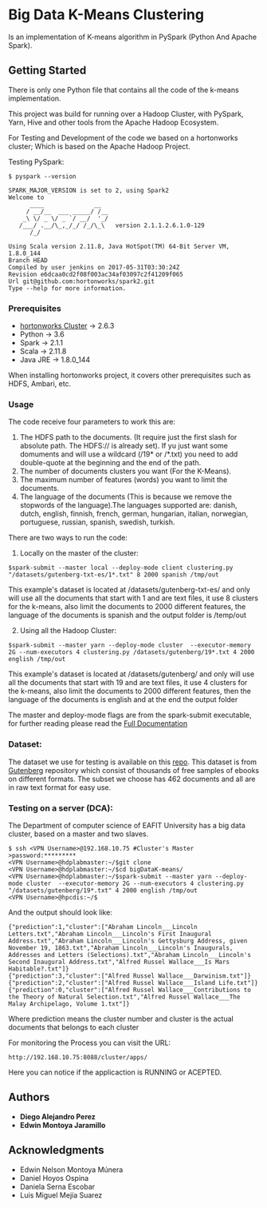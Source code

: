 # Big Data K-Means Clustering

Is an implementation of K-means algorithm in PySpark (Python And Apache Spark).

## Getting Started

There is only one Python file that contains all the code of the k-means implementation.

This project was build for running over a Hadoop Cluster, with PySpark, Yarn, Hive and other tools from the Apache Hadoop Ecosystem.

For Testing and Development of the code we based on a hortonworks cluster; Which is based on the Apache Hadoop Project.

Testing PySpark:
```
$ pyspark --version

SPARK_MAJOR_VERSION is set to 2, using Spark2
Welcome to
      ____              __
     / __/__  ___ _____/ /__
    _\ \/ _ \/ _ `/ __/  '_/
   /___/ .__/\_,_/_/ /_/\_\   version 2.1.1.2.6.1.0-129
      /_/

Using Scala version 2.11.8, Java HotSpot(TM) 64-Bit Server VM, 1.8.0_144
Branch HEAD
Compiled by user jenkins on 2017-05-31T03:30:24Z
Revision e6dcaa0cd2f08f003ac34af03097c2f41209f065
Url git@github.com:hortonworks/spark2.git
Type --help for more information.

```

### Prerequisites

- [hortonworks Cluster](https://hortonworks.com/) ->  2.6.3
- Python -> 3.6
- Spark -> 2.1.1
- Scala -> 2.11.8
- Java JRE -> 1.8.0_144

When installing hortonworks project, it covers other prerequisites such as HDFS, Ambari, etc.

### Usage

The code receive four parameters to work this are:
1. The HDFS path to the documents. (It require just the first slash for absolute path. The HDFS:// is already set). If yu just want some domuments and will use a wildcard (/19* or /*.txt) you need to add double-quote at the beginning and the end of the path.
2. The number of documents clusters you want (For the K-Means).
3. The maximum number of features (words) you want to limit the documents.
4. The language of the documents (This is because we remove the stopwords of the language).The languages supported are: danish, dutch, english, finnish, french, german, hungarian, italian, norwegian, portuguese, russian, spanish, swedish, turkish.

There are two ways to run the code:


1. Locally on the master of the cluster:

```
$spark-submit --master local --deploy-mode client clustering.py "/datasets/gutenberg-txt-es/1*.txt" 8 2000 spanish /tmp/out
```
This example's dataset is located at /datasets/gutenberg-txt-es/ and only will use all the documents that start with 1 and are text files, it use 8 clusters for the k-means, also limit the documents to 2000 different features, the language of the documents is spanish and the output folder is /temp/out

2. Using all the Hadoop Cluster:
```
$spark-submit --master yarn --deploy-mode cluster  --executor-memory 2G --num-executors 4 clustering.py /datasets/gutenberg/19*.txt 4 2000 english /tmp/out
```
This example's dataset is located at /datasets/gutenberg/ and only will use all the documents that start with 19 and are text files, it use 4 clusters for the k-means, also limit the documents to 2000 different features, then the language of the documents is english and at the end the output folder

The master and deploy-mode flags are from the spark-submit executable, for further reading please read the [Full Documentation](https://spark.apache.org/docs/2.1.1/submitting-applications.html)

### Dataset:
The dataset we use for testing is available on this [repo](https://github.com/emonto15/KMeansSpark/blob/master/datasets/gutenberg-txt-es.zip). This dataset is from [Gutenberg](https://www.gutenberg.org/) repository which consist of thousands of free samples of ebooks on different formats. The subset we choose has 462 documents and all are in raw text format for easy use.  

### Testing on a server (DCA):
The Department of computer science of EAFIT University has a big data cluster, based on a master and two slaves.
```
$ ssh <VPN Username>@192.168.10.75 #Cluster's Master
>password:*********
<VPN Username>@hdplabmaster:~/$git clone
<VPN Username>@hdplabmaster:~/$cd bigDataK-means/
<VPN Username>@hdplabmaster:~/$spark-submit --master yarn --deploy-mode cluster  --executor-memory 2G --num-executors 4 clustering.py "/datasets/gutenberg/19*.txt" 4 2000 english /tmp/out
<VPN Username>@hpcdis:~/$

```
And the output should look like:
```
{"prediction":1,"cluster":["Abraham Lincoln___Lincoln Letters.txt","Abraham Lincoln___Lincoln's First Inaugural Address.txt","Abraham Lincoln___Lincoln's Gettysburg Address, given November 19, 1863.txt","Abraham Lincoln___Lincoln's Inaugurals, Addresses and Letters (Selections).txt","Abraham Lincoln___Lincoln's Second Inaugural Address.txt","Alfred Russel Wallace___Is Mars Habitable?.txt"]}
{"prediction":3,"cluster":["Alfred Russel Wallace___Darwinism.txt"]}
{"prediction":2,"cluster":["Alfred Russel Wallace___Island Life.txt"]}
{"prediction":0,"cluster":["Alfred Russel Wallace___Contributions to the Theory of Natural Selection.txt","Alfred Russel Wallace___The Malay Archipelago, Volume 1.txt"]}

```
Where prediction means the cluster number and cluster is the actual documents that belongs to each cluster

For monitoring the Process you can visit the URL:
```
http://192.168.10.75:8088/cluster/apps/
```
Here you can notice if the applicaction is RUNNING or ACEPTED.

## Authors

* **Diego Alejandro Perez**
* **Edwin Montoya Jaramillo**
## Acknowledgments

* Edwin Nelson Montoya Múnera
* Daniel Hoyos Ospina
* Daniela Serna Escobar
* Luis Miguel Mejía Suarez
